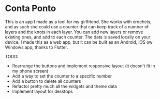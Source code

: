 # Conta Ponto
This is an app I made as a tool for my girlfriend. She works with crochets, and as such she could use a counter that can keep track of a number of layers and the knots in each layer. 
You can add new layers or remove existing ones, and add to each counter. The data is saved locally on your device.
I made this as a web app, but it can be built as an Android, iOS ow Windows app, thanks to Flutter.

TODO: 
- Rearrange the buttons and implement responsive layout (it doesn't fit in my phone screen) 
- Add a way to set the counter to a specific number 
- Add a button to delete all counters 
- Refactor pretty much all the widgets and theme data 
- Implement layout for desktops


